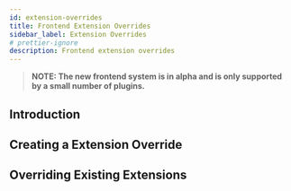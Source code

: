```yaml
---
id: extension-overrides
title: Frontend Extension Overrides
sidebar_label: Extension Overrides
# prettier-ignore
description: Frontend extension overrides
---
```


> **NOTE: The new frontend system is in alpha and is only supported by a small number of plugins.**

## Introduction

<!--

Introduce extension overrides and how they can be shipped in separate packages but also internally within a project too.

Talk about how extension overrides

-->

## Creating a Extension Override

<!--

How to create an extension override and export it from a package.A

 - Example using the default exports

You can also create them directly withing the app for local overrides.

 - Example of installing an override directly into an app

Mention that in can still be a good idea to split your overrides out into separate packages in large projects. But it's up to you to decide how to group the extensions into extension overrides.

 -->

## Overriding Existing Extensions

<!--

To override an existing extension you need to provide an extension through an extension override that has the same ID as the existing extension. That is, all of kind, namespace and name must match the extension you want to override.

This means that you typically need to provide an explicit namespace when overriding extensions from a plugin.

 - Example of how to create an extension override for an existing extension from some plugin

 -->
